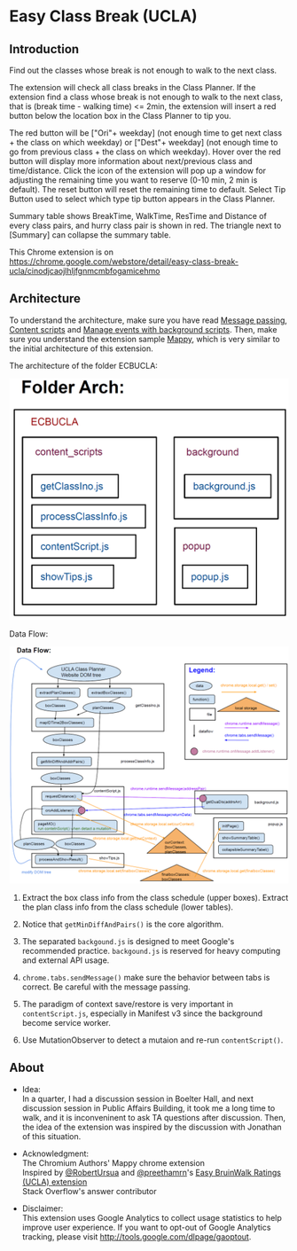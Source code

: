 # Easy Class Break (UCLA)
## Introduction
Find out the classes whose break is not enough to walk to the next class.
  
The extension will check all class breaks in the Class Planner. If the extension find a class whose break is not enough to walk to the next class, that is (break time - walking time) <= 2min, the extension will insert a red button below the location box in the Class Planner to tip you.
  
The red button will be ["Ori"+ weekday] (not enough time to get next class + the class on which weekday) or ["Dest"+ weekday] (not enough time to go from previous class + the class on which weekday).
Hover over the red button will display more information about next/previous class and time/distance.
Click the icon of the extension will pop up a window for adjusting the remaining time you want to reserve (0-10 min, 2 min is default). The reset button will reset the remaining time to default.
Select Tip Button used to select which type tip button appears in the Class Planner.
  
Summary table shows BreakTime, WalkTime, ResTime and Distance of every class pairs, and hurry class pair is shown in red. The triangle next to [Summary] can collapse the summary table.

This Chrome extension is on https://chrome.google.com/webstore/detail/easy-class-break-ucla/cinodjcaojlhljfgnmcmbfogamicehmo

## Architecture
To understand the architecture, make sure you have read [Message passing](https://developer.chrome.com/docs/extensions/mv2/messaging/), [Content scripts](https://developer.chrome.com/docs/extensions/mv2/content_scripts/) and [Manage events with background scripts](https://developer.chrome.com/docs/extensions/mv2/background_pages/). Then, make sure you understand the extension sample [Mappy](https://github.com/GoogleChrome/chrome-extensions-samples/tree/main/mv2-archive/extensions/mappy), which is very similar to the initial architecture of this extension.
  
The architecture of the folder ECBUCLA:  

![folderarch](folderarch.png)
  
Data Flow:  

![dataflow](dataflow.png)
  
1. Extract the box class info from the class schedule (upper boxes). Extract the plan class info from the class schedule (lower tables). 

2. Notice that `getMinDiffAndPairs()` is the core algorithm.  

3. The separated `backgound.js` is designed to meet Google's recommended practice. `backgound.js` is reserved for heavy computing and external API usage.  

4. `chrome.tabs.sendMessage()` make sure the behavior between tabs is correct. Be careful with the message passing.  

5. The paradigm of context save/restore is very important in `contentScript.js`, especially in Manifest v3 since the background become service worker.  

6. Use MutationObserver to detect a mutaion and re-run `contentScript()`.  
  
## About
* Idea:  
In a quarter, I had a discussion session in Boelter Hall, and next discussion session in Public Affairs Building, it took me a long time to walk, and it is inconveninent to ask TA questions after discussion. Then, the idea of the extension was inspired by the discussion with Jonathan of this situation.
  
* Acknowledgment:  
The Chromium Authors' Mappy chrome extension  
Inspired by [@RobertUrsua](https://github.com/robertursua) and [@preethamrn](https://github.com/preethamrn)'s [Easy BruinWalk Ratings (UCLA) extension](https://github.com/preethamrn/BruinWalkChromeExtension)  
Stack Overflow's answer contributor
  
* Disclaimer:  
This extension uses Google Analytics to collect usage statistics to help improve user experience. If you want to opt-out of Google Analytics tracking, please visit http://tools.google.com/dlpage/gaoptout.
